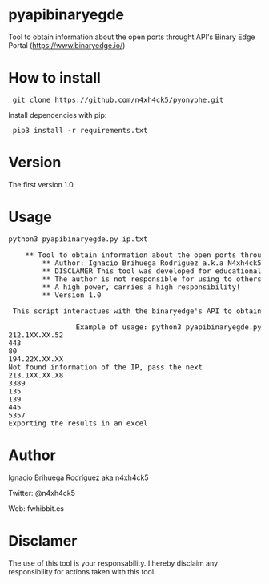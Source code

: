 # pyapibinaryegde
Tool to obtain information about the open ports throught API's Binary Edge Portal (https://www.binaryedge.io/)
# How to install

<pre> git clone https://github.com/n4xh4ck5/pyonyphe.git </pre>

Install dependencies with pip:

<pre> pip3 install -r requirements.txt </pre>

# Version

The first version 1.0

# Usage
<pre>
python3 pyapibinaryegde.py ip.txt

	** Tool to obtain information about the open ports throught API's binaryedge (app.binaryedge.io)
    	** Author: Ignacio Brihuega Rodriguez a.k.a N4xh4ck5
    	** DISCLAMER This tool was developed for educational goals. 
    	** The author is not responsible for using to others goals.
    	** A high power, carries a high responsibility!
    	** Version 1.0
 
 This script interactues with the binaryedge's API to obtain the ports opened of a network address. The result by default is exported in xlsx format

				Example of usage: python3 pyapibinaryegde.py ip.txt
212.1XX.XX.52
443
80
194.22X.XX.XX
Not found information of the IP, pass the next
213.1XX.XX.X8
3389
135
139
445
5357
Exporting the results in an excel
</pre>
# Author

Ignacio Brihuega Rodríguez aka n4xh4ck5

Twitter: @n4xh4ck5

Web: fwhibbit.es

# Disclamer

The use of this tool is your responsability. I hereby disclaim any responsibility for actions taken with this tool.   
